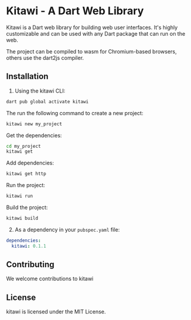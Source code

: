 # Kitawi - A Dart Web Library

Kitawi is a Dart web library for building web user interfaces.
It's highly customizable and can be used with any Dart package that can run on the web.

The project can be compiled to wasm for Chromium-based browsers, others use the dart2js compiler.

## Installation

1. Using the kitawi CLI:

```bash
dart pub global activate kitawi
```

The run the following command to create a new project:

```bash
kitawi new my_project
```

Get the dependencies:

```bash
cd my_project
kitawi get
```

Add dependencies:

```bash
kitawi get http
```

Run the project:

```bash
kitawi run
```

Build the project:

```bash
kitawi build
```

2. As a dependency in your `pubspec.yaml` file:

```yaml
dependencies:
  kitawi: 0.1.1
```

## Contributing

We welcome contributions to kitawi

## License

kitawi is licensed under the MIT License.
